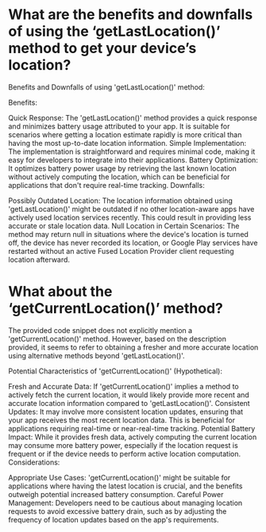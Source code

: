 # What are the benefits and downfalls of using the ‘getLastLocation()’ method to get your device’s location?
Benefits and Downfalls of using 'getLastLocation()' method:

Benefits:

Quick Response: The 'getLastLocation()' method provides a quick response and minimizes battery usage attributed to your app. It is suitable for scenarios where getting a location estimate rapidly is more critical than having the most up-to-date location information.
Simple Implementation: The implementation is straightforward and requires minimal code, making it easy for developers to integrate into their applications.
Battery Optimization: It optimizes battery power usage by retrieving the last known location without actively computing the location, which can be beneficial for applications that don't require real-time tracking.
Downfalls:

Possibly Outdated Location: The location information obtained using 'getLastLocation()' might be outdated if no other location-aware apps have actively used location services recently. This could result in providing less accurate or stale location data.
Null Location in Certain Scenarios: The method may return null in situations where the device's location is turned off, the device has never recorded its location, or Google Play services have restarted without an active Fused Location Provider client requesting location afterward.

# What about the ‘getCurrentLocation()’ method?

The provided code snippet does not explicitly mention a 'getCurrentLocation()' method. However, based on the description provided, it seems to refer to obtaining a fresher and more accurate location using alternative methods beyond 'getLastLocation()'.

Potential Characteristics of 'getCurrentLocation()' (Hypothetical):

Fresh and Accurate Data: If 'getCurrentLocation()' implies a method to actively fetch the current location, it would likely provide more recent and accurate location information compared to 'getLastLocation()'.
Consistent Updates: It may involve more consistent location updates, ensuring that your app receives the most recent location data. This is beneficial for applications requiring real-time or near-real-time tracking.
Potential Battery Impact: While it provides fresh data, actively computing the current location may consume more battery power, especially if the location request is frequent or if the device needs to perform active location computation.
Considerations:

Appropriate Use Cases: 'getCurrentLocation()' might be suitable for applications where having the latest location is crucial, and the benefits outweigh potential increased battery consumption.
Careful Power Management: Developers need to be cautious about managing location requests to avoid excessive battery drain, such as by adjusting the frequency of location updates based on the app's requirements.